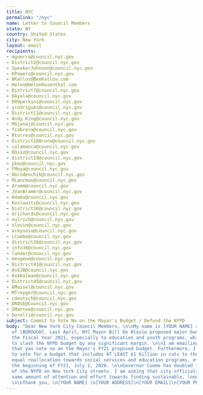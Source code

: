 ```yaml
---
title: NYC
permalink: "/nyc"
name: Letter to Council Members
state: NY
country: United States
city: New York
layout: email
recipients:
- mguerra@council.nyc.gov
- District2@council.nyc.gov
- SpeakerJohnson@council.nyc.gov
- KPowers@council.nyc.gov
- BKallos@BenKallos.com
- Helen@HelenRosenthal.com
- District7@council.nyc.gov
- DAyala@council.nyc.gov
- D09perkins@council.nyc.gov
- yrodriguez@council.nyc.gov
- District11@council.nyc.gov
- Andy.King@council.nyc.gov
- MGjonaj@council.nyc.gov
- fcabrera@council.nyc.gov
- Rtorres@council.nyc.gov
- District16Bronx@council.nyc.gov
- salamanca@council.nyc.gov
- RDiaz@council.nyc.gov
- district19@council.nyc.gov
- pkoo@council.nyc.gov
- FMoya@council.nyc.gov
- BGrodenchik@council.nyc.gov
- RLancman@council.nyc.gov
- dromm@council.nyc.gov
- JVanBramer@council.nyc.gov
- Adams@council.nyc.gov
- Koslowitz@council.nyc.gov
- District30@council.nyc.gov
- drichards@council.nyc.gov
- eulrich@council.nyc.gov
- slevin@council.nyc.gov
- areynoso@council.nyc.gov
- LCumbo@council.nyc.gov
- district36@council.nyc.gov
- info38@council.nyc.gov
- lander@council.nyc.gov
- meugene@council.nyc.gov
- District41@council.nyc.gov
- AskJB@council.nyc.gov
- AskKalman@council.nyc.gov
- District45@council.nyc.gov
- AMaisel@council.nyc.gov
- MTreyger@council.nyc.gov
- cdeutsch@council.nyc.gov
- DROSE@Council.nyc.gov
- SMatteo@council.nyc.gov
- borelli@council.nyc.gov
subject: Commit to Vote No on the Mayor's Budget / Defund the NYPD
body: "Dear New York City Council Members, \n\nMy name is [YOUR NAME] and I am a resident
  of [BOROUGH]. Last April, NYC Mayor Bill De Blasio proposed major budget cuts for
  the Fiscal Year 2021, especially to education and youth programs, while refusing
  to slash the NYPD budget by any significant margin. \n\nI am emailing today to demand
  that you vote no on the Mayor's FY21 proposed budget. Furthermore, I urge you ONLY
  to vote for a budget that includes AT LEAST $1 billion in cuts to the NYPD with
  equal reallocation towards social services and education programs, effective at
  the beginning of FY21, July 1, 2020. \n\nGovernor Cuomo has doubled the presence
  of the NYPD on New York City streets. I am asking that city officials lobby the
  same amount of attention and effort towards finding sustainable, longterm change.
  \n\nThank you, \n[YOUR NAME] \n[YOUR ADDRESS]\n[YOUR EMAIL]\n[YOUR PHONE NUMBER]\n"
---
```


